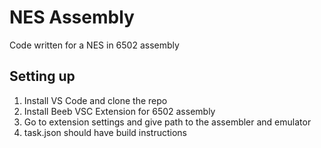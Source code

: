 # NES Assembly

Code written for a NES in 6502 assembly

## Setting up

1. Install VS Code and clone the repo
2. Install Beeb VSC Extension for 6502 assembly
3. Go to extension settings and give path to the assembler and emulator
4. task.json should have build instructions
